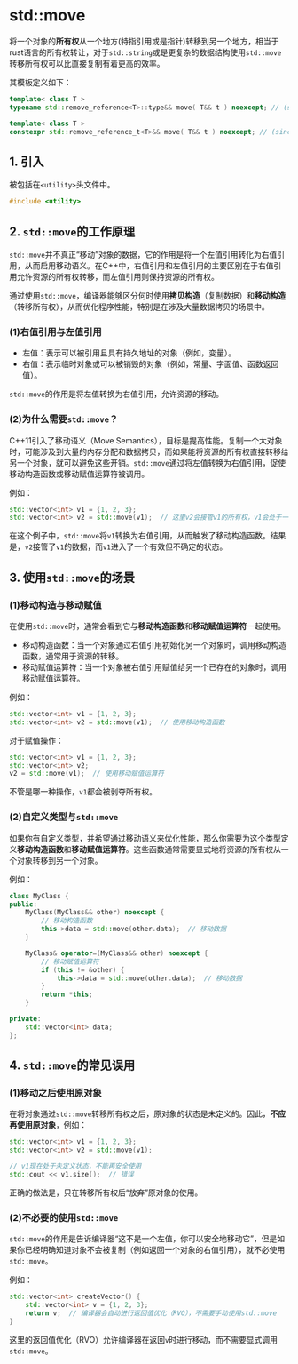 # std::move

将一个对象的**所有权**从一个地方(特指引用或是指针)转移到另一个地方，相当于rust语言的所有权转让，对于`std::string`或是更复杂的数据结构使用`std::move`转移所有权可以比直接复制有着更高的效率。

其模板定义如下：

```cpp
template< class T >
typename std::remove_reference<T>::type&& move( T&& t ) noexcept; // (since C++11 and until C++14)
```

```cpp
template< class T >
constexpr std::remove_reference_t<T>&& move( T&& t ) noexcept; // (since C++14)
```

## 1. 引入

被包括在`<utility>`头文件中。

```C++
#include <utility>
```

## 2. `std::move`的工作原理

`std::move`并不真正“移动”对象的数据，它的作用是将一个左值引用转化为右值引用，从而启用移动语义。在C++中，右值引用和左值引用的主要区别在于右值引用允许资源的所有权转移，而左值引用则保持资源的所有权。

通过使用`std::move`，编译器能够区分何时使用**拷贝构造**（复制数据）和**移动构造**（转移所有权），从而优化程序性能，特别是在涉及大量数据拷贝的场景中。

### (1)右值引用与左值引用

* 左值：表示可以被引用且具有持久地址的对象（例如，变量）。
* 右值：表示临时对象或可以被销毁的对象（例如，常量、字面值、函数返回值）。

`std::move`的作用是将左值转换为右值引用，允许资源的移动。

### (2)为什么需要`std::move`？

C++11引入了移动语义（Move Semantics），目标是提高性能。复制一个大对象时，可能涉及到大量的内存分配和数据拷贝，而如果能将资源的所有权直接转移给另一个对象，就可以避免这些开销。`std::move`通过将左值转换为右值引用，促使移动构造函数或移动赋值运算符被调用。

例如：

```cpp
std::vector<int> v1 = {1, 2, 3};
std::vector<int> v2 = std::move(v1);  // 这里v2会接管v1的所有权，v1会处于一个"空"状态
```

在这个例子中，`std::move`将`v1`转换为右值引用，从而触发了移动构造函数。结果是，`v2`接管了`v1`的数据，而`v1`进入了一个有效但不确定的状态。

## 3. 使用`std::move`的场景

### (1)移动构造与移动赋值

在使用`std::move`时，通常会看到它与**移动构造函数**和**移动赋值运算符**一起使用。

* 移动构造函数：当一个对象通过右值引用初始化另一个对象时，调用移动构造函数，通常用于资源的转移。
* 移动赋值运算符：当一个对象被右值引用赋值给另一个已存在的对象时，调用移动赋值运算符。

例如：

```cpp
std::vector<int> v1 = {1, 2, 3};
std::vector<int> v2 = std::move(v1);  // 使用移动构造函数
```

对于赋值操作：

```cpp
std::vector<int> v1 = {1, 2, 3};
std::vector<int> v2;
v2 = std::move(v1);  // 使用移动赋值运算符
```

不管是哪一种操作，`v1`都会被剥夺所有权。

### (2)自定义类型与`std::move`

如果你有自定义类型，并希望通过移动语义来优化性能，那么你需要为这个类型定义**移动构造函数**和**移动赋值运算符**。这些函数通常需要显式地将资源的所有权从一个对象转移到另一个对象。

例如：

```cpp
class MyClass {
public:
    MyClass(MyClass&& other) noexcept {
        // 移动构造函数
        this->data = std::move(other.data);  // 移动数据
    }

    MyClass& operator=(MyClass&& other) noexcept {
        // 移动赋值运算符
        if (this != &other) {
            this->data = std::move(other.data);  // 移动数据
        }
        return *this;
    }

private:
    std::vector<int> data;
};
```

## 4. `std::move`的常见误用

### (1)移动之后使用原对象

在将对象通过`std::move`转移所有权之后，原对象的状态是未定义的。因此，**不应再使用原对象**，例如：

```cpp
std::vector<int> v1 = {1, 2, 3};
std::vector<int> v2 = std::move(v1);

// v1现在处于未定义状态，不能再安全使用
std::cout << v1.size();  // 错误
```

正确的做法是，只在转移所有权后“放弃”原对象的使用。

### (2)不必要的使用`std::move`

`std::move`的作用是告诉编译器“这不是一个左值，你可以安全地移动它”，但是如果你已经明确知道对象不会被复制（例如返回一个对象的右值引用），就不必使用`std::move`。

例如：

```cpp
std::vector<int> createVector() {
    std::vector<int> v = {1, 2, 3};
    return v;  // 编译器会自动进行返回值优化（RVO），不需要手动使用std::move
}
```

这里的返回值优化（RVO）允许编译器在返回`v`时进行移动，而不需要显式调用`std::move`。
